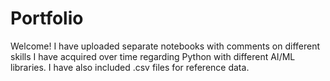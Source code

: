 # Portfolio
Welcome!  I have uploaded separate notebooks with comments on different skills I have acquired over time regarding Python with different AI/ML libraries. 
I have also included .csv files for reference data.
